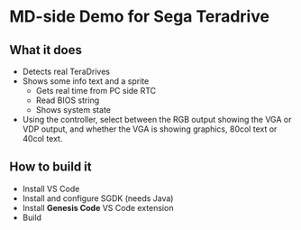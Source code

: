 # MD-side Demo for Sega Teradrive

## What it does
* Detects real TeraDrives
* Shows some info text and a sprite
  * Gets real time from PC side RTC
  * Read BIOS string
  * Shows system state
* Using the controller, select between the RGB output showing the VGA or VDP output, and whether the VGA is showing graphics, 80col text or 40col text.

## How to build it
* Install VS Code
* Install and configure SGDK (needs Java)
* Install **Genesis Code** VS Code extension
* Build

